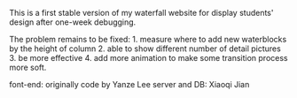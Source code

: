 This is a first stable version of my waterfall website for display students' design 
after one-week debugging.

The problem remains to be fixed:
    1. measure where to add new waterblocks by the height of column
    2. able to show different number of detail pictures
    3. be more effective
    4. add more animation to make some transition process more soft.

font-end: originally code by Yanze Lee
server and DB: Xiaoqi Jian
